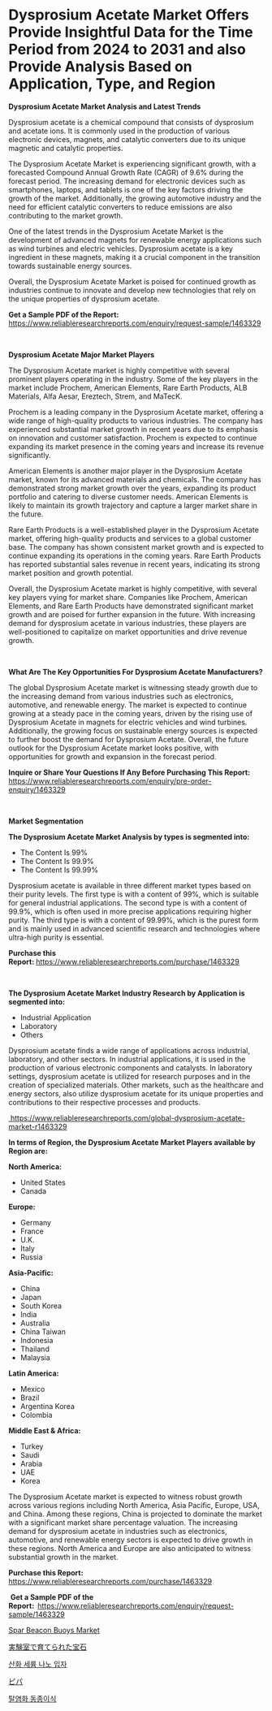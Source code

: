<p><h1>Dysprosium Acetate Market Offers Provide Insightful Data for the Time Period from 2024 to 2031 and also Provide Analysis Based on Application, Type, and Region</h1></p><p><strong>Dysprosium Acetate Market Analysis and Latest Trends</strong></p>
<p><p>Dysprosium acetate is a chemical compound that consists of dysprosium and acetate ions. It is commonly used in the production of various electronic devices, magnets, and catalytic converters due to its unique magnetic and catalytic properties.</p><p>The Dysprosium Acetate Market is experiencing significant growth, with a forecasted Compound Annual Growth Rate (CAGR) of 9.6% during the forecast period. The increasing demand for electronic devices such as smartphones, laptops, and tablets is one of the key factors driving the growth of the market. Additionally, the growing automotive industry and the need for efficient catalytic converters to reduce emissions are also contributing to the market growth.</p><p>One of the latest trends in the Dysprosium Acetate Market is the development of advanced magnets for renewable energy applications such as wind turbines and electric vehicles. Dysprosium acetate is a key ingredient in these magnets, making it a crucial component in the transition towards sustainable energy sources.</p><p>Overall, the Dysprosium Acetate Market is poised for continued growth as industries continue to innovate and develop new technologies that rely on the unique properties of dysprosium acetate.</p></p>
<p><strong>Get a Sample PDF of the Report:&nbsp;</strong> <a href="https://www.reliableresearchreports.com/enquiry/request-sample/1463329">https://www.reliableresearchreports.com/enquiry/request-sample/1463329</a></p>
<p>&nbsp;</p>
<p><strong>Dysprosium Acetate Major Market Players</strong></p>
<p><p>The Dysprosium Acetate market is highly competitive with several prominent players operating in the industry. Some of the key players in the market include Prochem, American Elements, Rare Earth Products, ALB Materials, Alfa Aesar, Ereztech, Strem, and MaTecK.</p><p>Prochem is a leading company in the Dysprosium Acetate market, offering a wide range of high-quality products to various industries. The company has experienced substantial market growth in recent years due to its emphasis on innovation and customer satisfaction. Prochem is expected to continue expanding its market presence in the coming years and increase its revenue significantly.</p><p>American Elements is another major player in the Dysprosium Acetate market, known for its advanced materials and chemicals. The company has demonstrated strong market growth over the years, expanding its product portfolio and catering to diverse customer needs. American Elements is likely to maintain its growth trajectory and capture a larger market share in the future.</p><p>Rare Earth Products is a well-established player in the Dysprosium Acetate market, offering high-quality products and services to a global customer base. The company has shown consistent market growth and is expected to continue expanding its operations in the coming years. Rare Earth Products has reported substantial sales revenue in recent years, indicating its strong market position and growth potential.</p><p>Overall, the Dysprosium Acetate market is highly competitive, with several key players vying for market share. Companies like Prochem, American Elements, and Rare Earth Products have demonstrated significant market growth and are poised for further expansion in the future. With increasing demand for dysprosium acetate in various industries, these players are well-positioned to capitalize on market opportunities and drive revenue growth.</p></p>
<p>&nbsp;</p>
<p><strong>What Are The Key Opportunities For Dysprosium Acetate Manufacturers?</strong></p>
<p><p>The global Dysprosium Acetate market is witnessing steady growth due to the increasing demand from various industries such as electronics, automotive, and renewable energy. The market is expected to continue growing at a steady pace in the coming years, driven by the rising use of Dysprosium Acetate in magnets for electric vehicles and wind turbines. Additionally, the growing focus on sustainable energy sources is expected to further boost the demand for Dysprosium Acetate. Overall, the future outlook for the Dysprosium Acetate market looks positive, with opportunities for growth and expansion in the forecast period.</p></p>
<p><strong>Inquire or Share Your Questions If Any Before Purchasing This Report:</strong> <a href="https://www.reliableresearchreports.com/enquiry/pre-order-enquiry/1463329">https://www.reliableresearchreports.com/enquiry/pre-order-enquiry/1463329</a></p>
<p>&nbsp;</p>
<p><strong>Market Segmentation</strong></p>
<p><strong>The Dysprosium Acetate Market Analysis by types is segmented into:</strong></p>
<p><ul><li>The Content Is 99%</li><li>The Content Is 99.9%</li><li>The Content Is 99.99%</li></ul></p>
<p><p>Dysprosium acetate is available in three different market types based on their purity levels. The first type is with a content of 99%, which is suitable for general industrial applications. The second type is with a content of 99.9%, which is often used in more precise applications requiring higher purity. The third type is with a content of 99.99%, which is the purest form and is mainly used in advanced scientific research and technologies where ultra-high purity is essential.</p></p>
<p><strong>Purchase this Report:&nbsp;</strong><a href="https://www.reliableresearchreports.com/purchase/1463329">https://www.reliableresearchreports.com/purchase/1463329</a></p>
<p>&nbsp;</p>
<p><strong>The Dysprosium Acetate Market Industry Research by Application is segmented into:</strong></p>
<p><ul><li>Industrial Application</li><li>Laboratory</li><li>Others</li></ul></p>
<p><p>Dysprosium acetate finds a wide range of applications across industrial, laboratory, and other sectors. In industrial applications, it is used in the production of various electronic components and catalysts. In laboratory settings, dysprosium acetate is utilized for research purposes and in the creation of specialized materials. Other markets, such as the healthcare and energy sectors, also utilize dysprosium acetate for its unique properties and contributions to their respective processes and products.</p></p>
<p><a href="https://www.reliableresearchreports.com/global-dysprosium-acetate-market-r1463329">&nbsp;https://www.reliableresearchreports.com/global-dysprosium-acetate-market-r1463329</a></p>
<p><strong>In terms of Region, the Dysprosium Acetate Market Players available by Region are:</strong></p>
<p>
    <p> <strong> North America: </strong>
        <ul>
            <li>United States</li>
            <li>Canada</li>
        </ul>
        </p> 
    <p> <strong> Europe: </strong>
        <ul>
            <li>Germany</li>
            <li>France</li>
            <li>U.K.</li>
            <li>Italy</li>
            <li>Russia</li>
        </ul>
        </p> 
    <p> <strong> Asia-Pacific: </strong>
        <ul>
            <li>China</li>
            <li>Japan</li>
            <li>South Korea</li>
            <li>India</li>
            <li>Australia</li>
            <li>China Taiwan</li>
            <li>Indonesia</li>
            <li>Thailand</li>
            <li>Malaysia</li>
        </ul>
        </p> 
    <p> <strong> Latin America: </strong>
        <ul>
            <li>Mexico</li>
            <li>Brazil</li>
            <li>Argentina Korea</li>
            <li>Colombia</li>
        </ul>
        </p> 
    <p> <strong> Middle East & Africa: </strong>
        <ul>
            <li>Turkey</li>
            <li>Saudi</li>
            <li>Arabia</li>
            <li>UAE</li>
            <li>Korea</li>
        </ul>
    </p>
    </p>
<p><p>The Dysprosium Acetate market is expected to witness robust growth across various regions including North America, Asia Pacific, Europe, USA, and China. Among these regions, China is projected to dominate the market with a significant market share percentage valuation. The increasing demand for dysprosium acetate in industries such as electronics, automotive, and renewable energy sectors is expected to drive growth in these regions. North America and Europe are also anticipated to witness substantial growth in the market.</p></p>
<p><strong>Purchase this Report: </strong><a href="https://www.reliableresearchreports.com/purchase/1463329">https://www.reliableresearchreports.com/purchase/1463329</a></p>
<p>&nbsp;<strong>Get a Sample PDF of the Report:&nbsp;&nbsp;</strong><a href="https://www.reliableresearchreports.com/enquiry/request-sample/1463329">https://www.reliableresearchreports.com/enquiry/request-sample/1463329</a></p>
<p><strong></strong></p>
<p><p><a href="https://issuu.com/reportprime-2/docs/spar-beacon-buoys-market-size-2030.pptx">Spar Beacon Buoys Market</a></p><p><a href="https://github.com/DwightHuels1/Market-Research-Report-List-2/blob/main/838150590194.md">実験室で育てられた宝石</a></p><p><a href="https://github.com/tasfiyaj85/Market-Research-Report-List-1/blob/main/3817001129009.md">산화 세륨 나노 입자</a></p><p><a href="https://github.com/tanyaali3/Market-Research-Report-List-2/blob/main/101061890193.md">ピパ</a></p><p><a href="https://github.com/AlbertotDouglas44367/Market-Research-Report-List-2/blob/main/5221563129010.md">탈염화 동종이식</a></p></p>